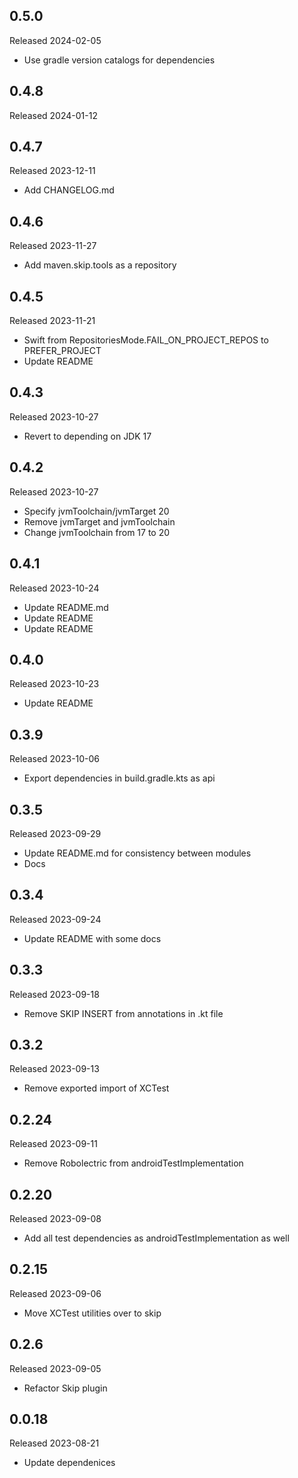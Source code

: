 ## 0.5.0

Released 2024-02-05

  - Use gradle version catalogs for dependencies

## 0.4.8

Released 2024-01-12


## 0.4.7

Released 2023-12-11

  - Add CHANGELOG.md

## 0.4.6

Released 2023-11-27

  - Add maven.skip.tools as a repository

## 0.4.5

Released 2023-11-21

  - Swift from RepositoriesMode.FAIL_ON_PROJECT_REPOS to PREFER_PROJECT
  - Update README

## 0.4.3

Released 2023-10-27

  - Revert to depending on JDK 17

## 0.4.2

Released 2023-10-27

  - Specify jvmToolchain/jvmTarget 20
  - Remove jvmTarget and jvmToolchain
  - Change jvmToolchain from 17 to 20

## 0.4.1

Released 2023-10-24

  - Update README.md
  - Update README
  - Update README

## 0.4.0

Released 2023-10-23

  - Update README

## 0.3.9

Released 2023-10-06

  - Export dependencies in build.gradle.kts as api

## 0.3.5

Released 2023-09-29

  - Update README.md for consistency between modules
  - Docs

## 0.3.4

Released 2023-09-24

  - Update README with some docs

## 0.3.3

Released 2023-09-18

  - Remove SKIP INSERT from annotations in .kt file

## 0.3.2

Released 2023-09-13

  - Remove exported import of XCTest

## 0.2.24

Released 2023-09-11

  - Remove Robolectric from androidTestImplementation

## 0.2.20

Released 2023-09-08

  - Add all test dependencies as androidTestImplementation as well

## 0.2.15

Released 2023-09-06

  - Move XCTest utilities over to skip

## 0.2.6

Released 2023-09-05

  - Refactor Skip plugin

## 0.0.18

Released 2023-08-21

  - Update dependenices

